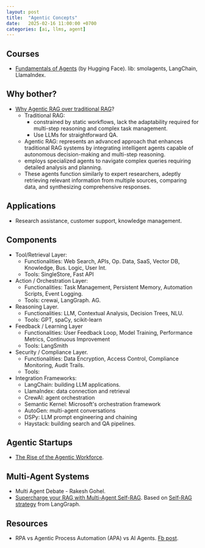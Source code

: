 ```yaml
---
layout: post
title:  "Agentic Concepts"
date:   2025-02-16 11:00:00 +0700
categories: [ai, llms, agent]
---
```


## Courses
- [Fundamentals of Agents](https://huggingface.co/learn/agents-course/en/unit0/introduction) (by Hugging Face). lib: smolagents, LangChain, LlamaIndex.

## Why bother?
- [Why Agentic RAG over traditional RAG](https://www.facebook.com/groups/miaigroup/permalink/1827814437989820/?mibextid=wwXIfr&rdid=E4rFMY51Tqh1fgpS&share_url=https%3A%2F%2Fwww.facebook.com%2Fshare%2Fp%2F18m3S6gThA%2F%3Fmibextid%3DwwXIfr#)?
  - Traditional RAG:
    - constrained by static workflows, lack the adaptability required for multi-step reasoning and complex task management.
    - Use LLMs for straightforward QA.
  -  Agentic RAG: represents an advanced approach that enhances traditional RAG systems by integrating intelligent agents capable of autonomous decision-making and multi-step reasoning.
    - employs specialized agents to navigate complex queries requiring detailed analysis and planning.
    - These agents function similarly to expert researchers, adeptly retrieving relevant information from multiple sources, comparing data, and synthesizing comprehensive responses. 

## Applications
- Research assistance, customer support, knowledge management.

## Components
- Tool/Retrieval Layer:
  - Functionalities: Web Search, APIs, Op. Data, SaaS, Vector DB, Knowledge, Bus. Logic, User Int.
  - Tools: SingleStore, Fast API
- Action / Orchestration Layer:
  - Functionalities: Task Management, Persistent Memory, Automation Scripts, Event Logging.
  - Tools: crewai, LangGraph. AG.
- Reasoning Layer.
  - Functionalities: LLM, Contextual Analysis, Decision Trees, NLU.
  - Tools: GPT, spaCy, scikit-learn
- Feedback / Learning Layer
  - Functionalities: User Feedback Loop, Model Training, Performance Metrics, Continuous Improvement
  - Tools: LangSmith
- Security / Compliance Layer.
  - Functionalities: Data Encryption, Access Control, Compliance Monitoring, Audit Trails.
  - Tools:
- Integration Frameworks:
  - LangChain: building LLM applications.
  - LlamaIndex: data connection and retrieval
  - CrewAI: agent orchestration
  - Semantic Kernel: Microsoft's orchestration framework
  - AutoGen: multi-agent conversations
  - DSPy: LLM prompt engineering and chaining
  - Haystack: building search and QA pipelines.   

## Agentic Startups
- [The Rise of the Agentic Workforce](https://www.tanayj.com/p/the-rise-of-the-agentic-workforce).

## Multi-Agent Systems
- Multi Agent Debate - Rakesh Gohel.
- [Supercharge your RAG with Multi-Agent Self-RAG](https://towardsdatascience.com/supercharge-your-rag-with-multi-agent-self-rag/). Based on [Self-RAG strategy](https://langchain-ai.github.io/langgraph/tutorials/rag/langgraph_self_rag/) from LangGraph.

## Resources
- RPA vs Agentic Process Automation (APA) vs AI Agents. [Fb post](https://www.facebook.com/groups/cto.platform/permalink/2062130487566316/?mibextid=wwXIfr&rdid=8S1pmvmcZ9mHF1JV&share_url=https%3A%2F%2Fwww.facebook.com%2Fshare%2Fp%2F1HqGSo4yQn%2F%3Fmibextid%3DwwXIfr#).

